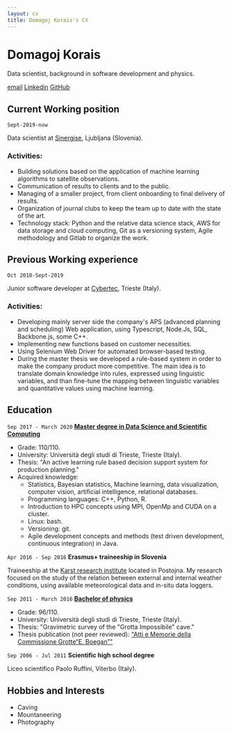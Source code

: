 ```yaml
---
layout: cv
title: Domagoj Korais's CV
---
```

# Domagoj Korais
Data scientist, background in software development and physics.

<div id="webaddress">
<a href="mailto:domagoj.korais@gmail.com">email</a>
<a href="https://www.linkedin.com/in/domagoj-korais/">Linkedin</a>
<a href="https://github.com/DomagojKorais">GitHub</a>
</div>


## Current Working position

`Sept-2019-now`

Data scientist at <a href="https://www.sinergise.com/">Sinergise</a>, Ljubljana (Slovenia).

### Activities:

- Building solutions based on the application of machine learning algorithms to satellite observations.
- Communication of results to clients and to the public.
- Managing of a smaller project, from client onboarding to final delivery of results.
- Organization of journal clubs to keep the team up to date with the state of the art.
- Technology stack: Python and the relative data science stack, AWS for data storage and cloud computing, Git as a versioning system, Agile methodology and Gitlab to organize the work.

## Previous Working experience

`Oct 2018-Sept-2019`

Junior software developer at <a href="https://www.cybertec.it/en/">Cybertec</a>, Trieste (Italy).

### Activities:
- Developing mainly server side the company's APS (advanced planning and scheduling) Web application, using Typescript, Node.Js, SQL, Backbone.js, some C++.
- Implementing new functions based on customer necessities.
- Using Selenium Web Driver for automated browser-based testing.
- During the master thesis we developed a rule-based system in order to make the company product more competitive.
The main idea is to translate domain knowledge into rules, expressed using linguistic variables, and than fine-tune the mapping between linguistic variables and quantitative values using machine learning.



## Education
`Sep 2017 - March 2020`
<a href="https://dssc.units.it/">__Master degree in Data Science and Scientific Computing__</a>

- Grade: 110/110.
- University: Università degli studi di Trieste, Trieste (Italy).
- Thesis: "An active learning rule based decision support system for production planning."
- Acquired knowledge:
    - Statistics, Bayesian statistics, Machine learning, data visualization, computer vision, artificial intelligence, relational databases.
    - Programming languages: C++, Python, R.
    - Introduction to HPC concepts using MPI, OpenMp and CUDA on a cluster.
    - Linux: bash.
    - Versioning: git.
    - Agile development concepts and methods (test driven development, continuous integration) in Java.


`Apr 2016 - Sep 2016`
__Erasmus+ traineeship in Slovenia__

Traineeship at the <a href="https://izrk.zrc-sazu.si/en/predstavitev#v"> Karst research institute</a> located in
Postojna.
My research focused on the study of the relation between external and internal weather conditions, using available meteorological data and in-situ data loggers.

`Sep 2011 - March 2016`
<a href="https://df.units.it/">__Bachelor of physics__</a>  
- Grade: 96/110.
- University: Università degli studi di Trieste, Trieste (Italy).
- Thesis: "Gravimetric survey of the "Grotta Impossibile" cave."
- Thesis publication (not peer reviewed): <a href="http://www.lithoflex.org/bib/Atti%20e%20Memorie_15_KoBr.pdf">"Atti e Memorie della Commissione Grotte“E. Boegan”"</a>

` Sep 2006 - Jul 2011 ` 
__Scientific high school degree__

Liceo scientifico Paolo Ruffini, Viterbo (Italy).




## Hobbies and Interests
- Caving
- Mountaneering
- Photography

<!-- ### Footer

Last updated: July 2020 -->


